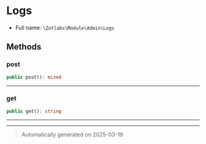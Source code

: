 
# Logs





* Full name: `\Zotlabs\Module\Admin\Logs`




## Methods


### post



```php
public post(): mixed
```












***

### get



```php
public get(): string
```












***


***
> Automatically generated on 2025-03-19
